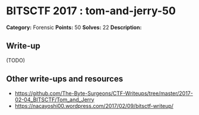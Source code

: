# BITSCTF 2017 : tom-and-jerry-50

**Category:** Forensic
**Points:** 50
**Solves:** 22
**Description:**



## Write-up

(TODO)

## Other write-ups and resources

* https://github.com/The-Byte-Surgeons/CTF-Writeups/tree/master/2017-02-04_BITSCTF/Tom_and_Jerry
* https://nacayoshi00.wordpress.com/2017/02/09/bitsctf-writeup/
